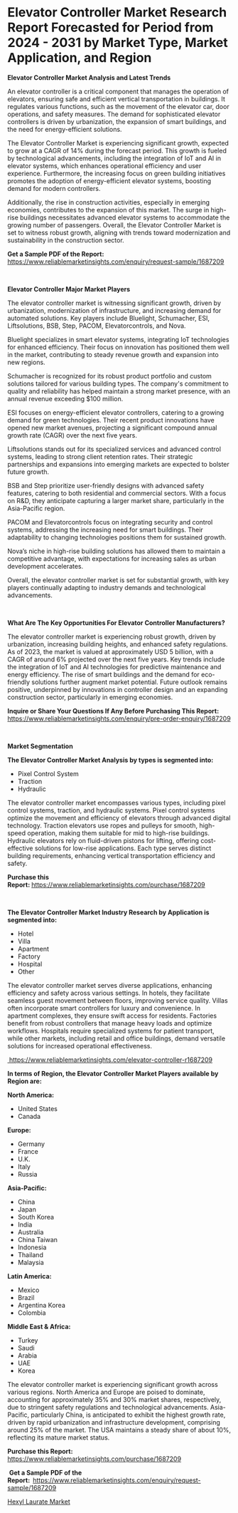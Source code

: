 <p><h1>Elevator Controller Market Research Report Forecasted for Period from 2024 -  2031 by Market Type, Market Application, and Region</h1></p><p><strong>Elevator Controller Market Analysis and Latest Trends</strong></p>
<p><p>An elevator controller is a critical component that manages the operation of elevators, ensuring safe and efficient vertical transportation in buildings. It regulates various functions, such as the movement of the elevator car, door operations, and safety measures. The demand for sophisticated elevator controllers is driven by urbanization, the expansion of smart buildings, and the need for energy-efficient solutions.</p><p>The Elevator Controller Market is experiencing significant growth, expected to grow at a CAGR of 14% during the forecast period. This growth is fueled by technological advancements, including the integration of IoT and AI in elevator systems, which enhances operational efficiency and user experience. Furthermore, the increasing focus on green building initiatives promotes the adoption of energy-efficient elevator systems, boosting demand for modern controllers.</p><p>Additionally, the rise in construction activities, especially in emerging economies, contributes to the expansion of this market. The surge in high-rise buildings necessitates advanced elevator systems to accommodate the growing number of passengers. Overall, the Elevator Controller Market is set to witness robust growth, aligning with trends toward modernization and sustainability in the construction sector.</p></p>
<p><strong>Get a Sample PDF of the Report:&nbsp;</strong> <a href="https://www.reliablemarketinsights.com/enquiry/request-sample/1687209?utm_campaign=2004&utm_medium=2&utm_source=Github&utm_content=ia&utm_term=31122024&utm_id=elevator-controller">https://www.reliablemarketinsights.com/enquiry/request-sample/1687209</a></p>
<p>&nbsp;</p>
<p><strong>Elevator Controller Major Market Players</strong></p>
<p><p>The elevator controller market is witnessing significant growth, driven by urbanization, modernization of infrastructure, and increasing demand for automated solutions. Key players include Bluelight, Schumacher, ESI, Liftsolutions, BSB, Step, PACOM, Elevatorcontrols, and Nova.</p><p>Bluelight specializes in smart elevator systems, integrating IoT technologies for enhanced efficiency. Their focus on innovation has positioned them well in the market, contributing to steady revenue growth and expansion into new regions.</p><p>Schumacher is recognized for its robust product portfolio and custom solutions tailored for various building types. The company's commitment to quality and reliability has helped maintain a strong market presence, with an annual revenue exceeding $100 million.</p><p>ESI focuses on energy-efficient elevator controllers, catering to a growing demand for green technologies. Their recent product innovations have opened new market avenues, projecting a significant compound annual growth rate (CAGR) over the next five years.</p><p>Liftsolutions stands out for its specialized services and advanced control systems, leading to strong client retention rates. Their strategic partnerships and expansions into emerging markets are expected to bolster future growth.</p><p>BSB and Step prioritize user-friendly designs with advanced safety features, catering to both residential and commercial sectors. With a focus on R&D, they anticipate capturing a larger market share, particularly in the Asia-Pacific region.</p><p>PACOM and Elevatorcontrols focus on integrating security and control systems, addressing the increasing need for smart buildings. Their adaptability to changing technologies positions them for sustained growth.</p><p>Nova’s niche in high-rise building solutions has allowed them to maintain a competitive advantage, with expectations for increasing sales as urban development accelerates.</p><p>Overall, the elevator controller market is set for substantial growth, with key players continually adapting to industry demands and technological advancements.</p></p>
<p>&nbsp;</p>
<p><strong>What Are The Key Opportunities For Elevator Controller Manufacturers?</strong></p>
<p><p>The elevator controller market is experiencing robust growth, driven by urbanization, increasing building heights, and enhanced safety regulations. As of 2023, the market is valued at approximately USD 5 billion, with a CAGR of around 6% projected over the next five years. Key trends include the integration of IoT and AI technologies for predictive maintenance and energy efficiency. The rise of smart buildings and the demand for eco-friendly solutions further augment market potential. Future outlook remains positive, underpinned by innovations in controller design and an expanding construction sector, particularly in emerging economies.</p></p>
<p><strong>Inquire or Share Your Questions If Any Before Purchasing This Report:</strong> <a href="https://www.reliablemarketinsights.com/enquiry/pre-order-enquiry/1687209?utm_campaign=2004&utm_medium=2&utm_source=Github&utm_content=ia&utm_term=31122024&utm_id=elevator-controller">https://www.reliablemarketinsights.com/enquiry/pre-order-enquiry/1687209</a></p>
<p>&nbsp;</p>
<p><strong>Market Segmentation</strong></p>
<p><strong>The Elevator Controller Market Analysis by types is segmented into:</strong></p>
<p><ul><li>Pixel Control System</li><li>Traction</li><li>Hydraulic</li></ul></p>
<p><p>The elevator controller market encompasses various types, including pixel control systems, traction, and hydraulic systems. Pixel control systems optimize the movement and efficiency of elevators through advanced digital technology. Traction elevators use ropes and pulleys for smooth, high-speed operation, making them suitable for mid to high-rise buildings. Hydraulic elevators rely on fluid-driven pistons for lifting, offering cost-effective solutions for low-rise applications. Each type serves distinct building requirements, enhancing vertical transportation efficiency and safety.</p></p>
<p><strong>Purchase this Report:&nbsp;</strong><a href="https://www.reliablemarketinsights.com/purchase/1687209?utm_campaign=2004&utm_medium=2&utm_source=Github&utm_content=ia&utm_term=31122024&utm_id=elevator-controller">https://www.reliablemarketinsights.com/purchase/1687209</a></p>
<p>&nbsp;</p>
<p><strong>The Elevator Controller Market Industry Research by Application is segmented into:</strong></p>
<p><ul><li>Hotel</li><li>Villa</li><li>Apartment</li><li>Factory</li><li>Hospital</li><li>Other</li></ul></p>
<p><p>The elevator controller market serves diverse applications, enhancing efficiency and safety across various settings. In hotels, they facilitate seamless guest movement between floors, improving service quality. Villas often incorporate smart controllers for luxury and convenience. In apartment complexes, they ensure swift access for residents. Factories benefit from robust controllers that manage heavy loads and optimize workflows. Hospitals require specialized systems for patient transport, while other markets, including retail and office buildings, demand versatile solutions for increased operational effectiveness.</p></p>
<p><a href="https://www.reliablemarketinsights.com/elevator-controller-r1687209?utm_campaign=2004&utm_medium=2&utm_source=Github&utm_content=ia&utm_term=31122024&utm_id=elevator-controller">&nbsp;https://www.reliablemarketinsights.com/elevator-controller-r1687209</a></p>
<p><strong>In terms of Region, the Elevator Controller Market Players available by Region are:</strong></p>
<p>
    <p> <strong> North America: </strong>
        <ul>
            <li>United States</li>
            <li>Canada</li>
        </ul>
        </p> 
    <p> <strong> Europe: </strong>
        <ul>
            <li>Germany</li>
            <li>France</li>
            <li>U.K.</li>
            <li>Italy</li>
            <li>Russia</li>
        </ul>
        </p> 
    <p> <strong> Asia-Pacific: </strong>
        <ul>
            <li>China</li>
            <li>Japan</li>
            <li>South Korea</li>
            <li>India</li>
            <li>Australia</li>
            <li>China Taiwan</li>
            <li>Indonesia</li>
            <li>Thailand</li>
            <li>Malaysia</li>
        </ul>
        </p> 
    <p> <strong> Latin America: </strong>
        <ul>
            <li>Mexico</li>
            <li>Brazil</li>
            <li>Argentina Korea</li>
            <li>Colombia</li>
        </ul>
        </p> 
    <p> <strong> Middle East & Africa: </strong>
        <ul>
            <li>Turkey</li>
            <li>Saudi</li>
            <li>Arabia</li>
            <li>UAE</li>
            <li>Korea</li>
        </ul>
    </p>
    </p>
<p><p>The elevator controller market is experiencing significant growth across various regions. North America and Europe are poised to dominate, accounting for approximately 35% and 30% market shares, respectively, due to stringent safety regulations and technological advancements. Asia-Pacific, particularly China, is anticipated to exhibit the highest growth rate, driven by rapid urbanization and infrastructure development, comprising around 25% of the market. The USA maintains a steady share of about 10%, reflecting its mature market status.</p></p>
<p><strong>Purchase this Report: </strong><a href="https://www.reliablemarketinsights.com/purchase/1687209?utm_campaign=2004&utm_medium=2&utm_source=Github&utm_content=ia&utm_term=31122024&utm_id=elevator-controller">https://www.reliablemarketinsights.com/purchase/1687209</a></p>
<p>&nbsp;<strong>Get a Sample PDF of the Report:&nbsp;&nbsp;</strong><a href="https://www.reliablemarketinsights.com/enquiry/request-sample/1687209?utm_campaign=2004&utm_medium=2&utm_source=Github&utm_content=ia&utm_term=31122024&utm_id=elevator-controller">https://www.reliablemarketinsights.com/enquiry/request-sample/1687209</a></p>
<p><strong></strong></p>
<p><p><a href="https://github.com/globismark/Market-Research-Report-List-5/blob/main/hexyl-laurate-market.md?utm_campaign=2004&utm_medium=2&utm_source=Github&utm_content=ia&utm_term=31122024&utm_id=elevator-controller">Hexyl Laurate Market</a></p></p>